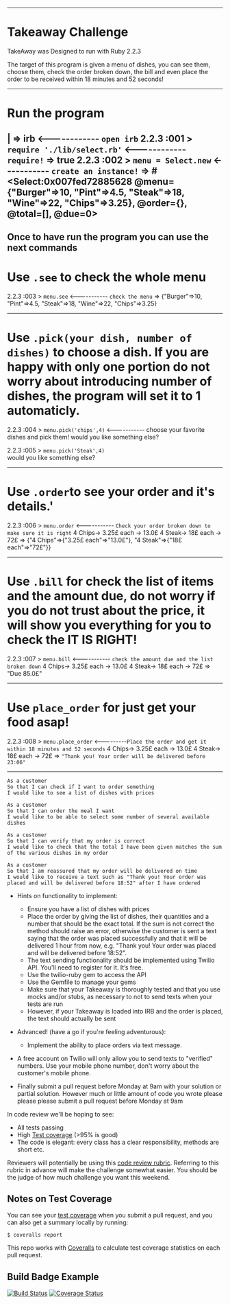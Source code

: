 -------------------------------------------------------------------------------------------------------------------------------------------------------------------------------------------------------------

Takeaway Challenge
==================

TakeAway was Designed to run with Ruby 2.2.3 

The target of this program is given a menu of dishes, you can see them, choose them, check the order broken down, the bill and even place the order to be received within 18 minutes and 52 seconds!

-------------------------------------------------------------------------------------------------------------------------------------------------------------------------------------------------------------
Run the program
==================

| => irb                                   <------------ `open irb`
2.2.3 :001 > `require './lib/select.rb'`   <------------ `require!`
=> true 
2.2.3 :002 > `menu = Select.new`           <----------- `create an instance!`
=> #<Select:0x007fed72885628 @menu={"Burger"=>10, "Pint"=>4.5, "Steak"=>18, "Wine"=>22, "Chips"=>3.25}, @order={}, @total=[], @due=0> 
-------------------------------------------------------------------------------------------------------------------------------------------------------------------------------------------------------------

Once to have run the program you can use the next commands
-------------------------------------------------------------------------------------------------------------------------------------------------------------------------------------------------------------
Use `.see` to check the whole menu
====================================

2.2.3 :003 > `menu.see`                    <----------- `check the menu` 
=> {"Burger"=>10, "Pint"=>4.5, "Steak"=>18, "Wine"=>22, "Chips"=>3.25} 

-------------------------------------------------------------------------------------------------------------------------------------------------------------------------------------------------------------

Use `.pick(your dish, number of dishes)` to choose a dish. If you are happy with only one portion do not worry about introducing number of dishes, the program will set it to 1 automaticly.
=======================================
2.2.3 :004 > `menu.pick('chips',4)`        <----------- choose your favorite dishes and pick them!
would you like something else?
 
2.2.3 :005 > `menu.pick('Steak',4)`        
would you like something else?
 
-------------------------------------------------------------------------------------------------------------------------------------------------------------------------------------------------------------
Use `.order`to see your order and it's details.'
======================================================

2.2.3 :006 > `menu.order`                  <----------- `Check your order broken down to make sure it is right`
4 Chips-> 3.25£ each -> 13.0£
4 Steak-> 18£ each -> 72£
=> {"4 Chips"=>{"3.25£ each"=>"13.0£"}, "4 Steak"=>{"18£ each"=>"72£"}} 

-------------------------------------------------------------------------------------------------------------------------------------------------------------------------------------------------------------
Use `.bill` for check the list of items and the amount due, do not worry if you do not trust about the price, it will show you everything for you to check the IT IS RIGHT!
============================================================================================================================================================================
2.2.3 :007 > `menu.bill`                   <-----------  `check the amount due and the list broken down`
4 Chips-> 3.25£ each -> 13.0£
4 Steak-> 18£ each -> 72£
=> "Due 85.0£" 

-------------------------------------------------------------------------------------------------------------------------------------------------------------------------------------------------------------
Use `place_order`  for just get your food asap!
======================================================
2.2.3 :008 > `menu.place_order`            <---------`Place the order and get it within 18 minutes and 52 seconds`
4 Chips-> 3.25£ each -> 13.0£
4 Steak-> 18£ each -> 72£
=> `"Thank you! Your order will be delivered before 23:06"`

-------------------------------------------------------------------------------------------------------------------------------------------------------------------------------------------------------------


```
As a customer
So that I can check if I want to order something
I would like to see a list of dishes with prices

As a customer
So that I can order the meal I want
I would like to be able to select some number of several available dishes

As a customer
So that I can verify that my order is correct
I would like to check that the total I have been given matches the sum of the various dishes in my order

As a customer
So that I am reassured that my order will be delivered on time
I would like to receive a text such as "Thank you! Your order was placed and will be delivered before 18:52" after I have ordered
```

* Hints on functionality to implement:
  * Ensure you have a list of dishes with prices
  * Place the order by giving the list of dishes, their quantities and a number that should be the exact total. If the sum is not correct the method should raise an error, otherwise the customer is sent a text saying that the order was placed successfully and that it will be delivered 1 hour from now, e.g. "Thank you! Your order was placed and will be delivered before 18:52".
  * The text sending functionality should be implemented using Twilio API. You'll need to register for it. It’s free.
  * Use the twilio-ruby gem to access the API
  * Use the Gemfile to manage your gems
  * Make sure that your Takeaway is thoroughly tested and that you use mocks and/or stubs, as necessary to not to send texts when your tests are run
  * However, if your Takeaway is loaded into IRB and the order is placed, the text should actually be sent

* Advanced! (have a go if you're feeling adventurous):
  * Implement the ability to place orders via text message.

* A free account on Twilio will only allow you to send texts to "verified" numbers. Use your mobile phone number, don't worry about the customer's mobile phone.
* Finally submit a pull request before Monday at 9am with your solution or partial solution.  However much or little amount of code you wrote please please please submit a pull request before Monday at 9am


In code review we'll be hoping to see:

* All tests passing
* High [Test coverage](https://github.com/makersacademy/course/blob/master/pills/test_coverage.md) (>95% is good)
* The code is elegant: every class has a clear responsibility, methods are short etc. 

Reviewers will potentially be using this [code review rubric](docs/review.md).  Referring to this rubric in advance will make the challenge somewhat easier.  You should be the judge of how much challenge you want this weekend.

Notes on Test Coverage
------------------

You can see your [test coverage](https://github.com/makersacademy/course/blob/master/pills/test_coverage.md) when you submit a pull request, and you can also get a summary locally by running:

```
$ coveralls report
```

This repo works with [Coveralls](https://coveralls.io/) to calculate test coverage statistics on each pull request.

Build Badge Example
------------------

[![Build Status](https://travis-ci.org/makersacademy/takeaway-challenge.svg?branch=master)](https://travis-ci.org/makersacademy/takeaway-challenge)
[![Coverage Status](https://coveralls.io/repos/makersacademy/takeaway-challenge/badge.png)](https://coveralls.io/r/makersacademy/takeaway-challenge)
